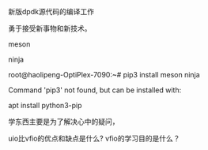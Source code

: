 新版dpdk源代码的编译工作



勇于接受新事物和新技术。

meson

ninja



root@haolipeng-OptiPlex-7090:~# pip3 install meson ninja

Command 'pip3' not found, but can be installed with:

apt install python3-pip



学东西主要是为了解决心中的疑问，

uio比vfio的优点和缺点是什么?
vfio的学习目的是什么？


